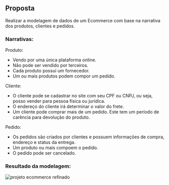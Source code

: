 ## Proposta
Realizar a modelagem de dados de um Ecommerce com base na narrativa dos produtos, clientes e pedidos.

### Narrativas:
Produto:
- Vendo por uma única plataforma online.
- Não pode ser vendido por terceiros.
- Cada produto possui um fornecedor.
- Um ou mais produtos podem compor um pedido.

Cliente:
- O cliente pode se cadastrar no site com seu CPF ou CNPJ, ou seja, posso vender para pessoa física ou jurídica.
- O endereço do cliente irá determinar o valor do frete.
- Um cliente pode comprar mais de um pedido. Este tem um período de carência para devolução do produto.

Pedido:
- Os pedidos são criados por clientes e possuem informações de compra, endereço e status da entrega.
- Um produto ou mais compoem o pedido.
- O pedido pode ser cancelado.

### Resultado da modelagem: 
![projeto ecommerce refinado](https://user-images.githubusercontent.com/112582162/189448250-84c35cbd-64a9-4624-8540-a9a8efd05b04.png)
